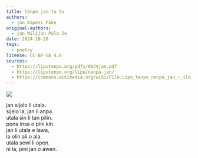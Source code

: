 ```yaml
---
title: tenpo jan tu tu
authors:
  - jan Kapesi Pake
original-authors:
  - jan Wilijan Pula Je
date: 2024-10-20
tags:
  - poetry
license: CC-BY-SA 4.0
sources:
  - https://liputenpo.org/pdfs/0029jan.pdf
  - https://liputenpo.org/lipu/nanpa-jan/
  - https://commons.wikimedia.org/wiki/File:Lipu_tenpo_nanpa_jan_-_ilo_tenpo.png
---
```


![](https://upload.wikimedia.org/wikipedia/commons/6/62/Lipu_tenpo_nanpa_jan_-_ilo_tenpo.png)

jan sijelo li utala.  
sijelo la, jan li anpa.  
utala sin li tan pilin.  
pona insa o pini kin.  
jan li utala e lawa,  
la olin ali o ala.  
utala sewi li open.  
ni la, pini jan o awen.